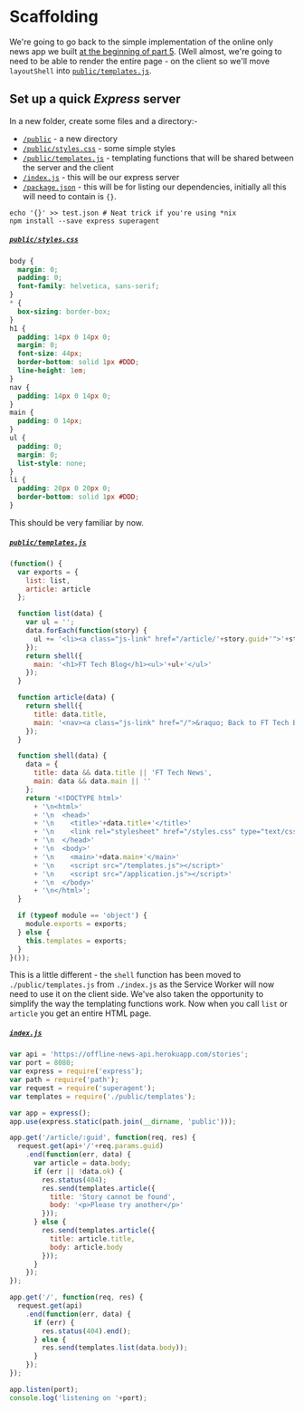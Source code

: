 # Scaffolding

We're going to go back to the simple implementation of the online only news app we built [at the beginning of part 5](../05-offline-news/01-scaffolding#indexjs).  (Well almost, we're going to need to be able to render the entire page - on the client so we'll move `layoutShell` into [`public/templates.js`](./public/templates.js).

## Set up a quick *Express* server

In a new folder, create some files and a directory:-

- [`/public`](./public) - a new directory
- [`/public/styles.css`](./public/style.css) - some simple styles
- [`/public/templates.js`](./public/templates.js) - templating functions that will be shared between the server and the client
- [`/index.js`](./index.js) - this will be our express server
- [`/package.json`](./package.json) - this will be for listing our dependencies, initially all this will need to contain is `{}`.

```
echo '{}' >> test.json # Neat trick if you're using *nix
npm install --save express superagent
```

##### [`public/styles.css`](./public/styles.css)

```css
body {
  margin: 0;
  padding: 0;
  font-family: helvetica, sans-serif;
}
* {
  box-sizing: border-box;
}
h1 {
  padding: 14px 0 14px 0;
  margin: 0;
  font-size: 44px;
  border-bottom: solid 1px #DDD;
  line-height: 1em;
}
nav {
  padding: 14px 0 14px 0;
}
main {
  padding: 0 14px;
}
ul {
  padding: 0;
  margin: 0;
  list-style: none;
}
li {
  padding: 20px 0 20px 0;
  border-bottom: solid 1px #DDD;
}
```

This should be very familiar by now.

##### [`public/templates.js`](./public/templates.js)

```js
(function() {
  var exports = {
    list: list,
    article: article
  };

  function list(data) {
    var ul = '';
    data.forEach(function(story) {
      ul += '<li><a class="js-link" href="/article/'+story.guid+'">'+story.title+'</a></li>';
    });
    return shell({
      main: '<h1>FT Tech Blog</h1><ul>'+ul+'</ul>'
    });
  }

  function article(data) {
    return shell({
      title: data.title,
      main: '<nav><a class="js-link" href="/">&raquo; Back to FT Tech Blog</a></nav><h1>'+data.title+'</h1>'+data.body
    });
  }

  function shell(data) {
    data = {
      title: data && data.title || 'FT Tech News',
      main: data && data.main || ''
    };
    return '<!DOCTYPE html>'
      + '\n<html>'
      + '\n  <head>'
      + '\n    <title>'+data.title+'</title>'
      + '\n    <link rel="stylesheet" href="/styles.css" type="text/css" media="all" />'
      + '\n  </head>'
      + '\n  <body>'
      + '\n    <main>'+data.main+'</main>'
      + '\n    <script src="/templates.js"></script>'
      + '\n    <script src="/application.js"></script>'
      + '\n  </body>'
      + '\n</html>';
  }

  if (typeof module == 'object') {
    module.exports = exports;
  } else {
    this.templates = exports;
  }
}());
```

This is a little different - the `shell` function has been moved to `./public/templates.js` from `./index.js` as the Service Worker will now need to use it on the client side.  We've also taken the opportunity to simplify the way the templating functions work.  Now when you call `list` or `article` you get an entire HTML page.

##### [`index.js`](./index.js)

```js
var api = 'https://offline-news-api.herokuapp.com/stories';
var port = 8080;
var express = require('express');
var path = require('path');
var request = require('superagent');
var templates = require('./public/templates');

var app = express();
app.use(express.static(path.join(__dirname, 'public')));

app.get('/article/:guid', function(req, res) {
  request.get(api+'/'+req.params.guid)
    .end(function(err, data) {
      var article = data.body;
      if (err || !data.ok) {
        res.status(404);
        res.send(templates.article({
          title: 'Story cannot be found',
          body: '<p>Please try another</p>'
        }));
      } else {
        res.send(templates.article({
          title: article.title,
          body: article.body
        }));
      }
    });
});

app.get('/', function(req, res) {
  request.get(api)
    .end(function(err, data) {
      if (err) {
        res.status(404).end();
      } else {
        res.send(templates.list(data.body));
      }
    });
});

app.listen(port);
console.log('listening on '+port);
```
